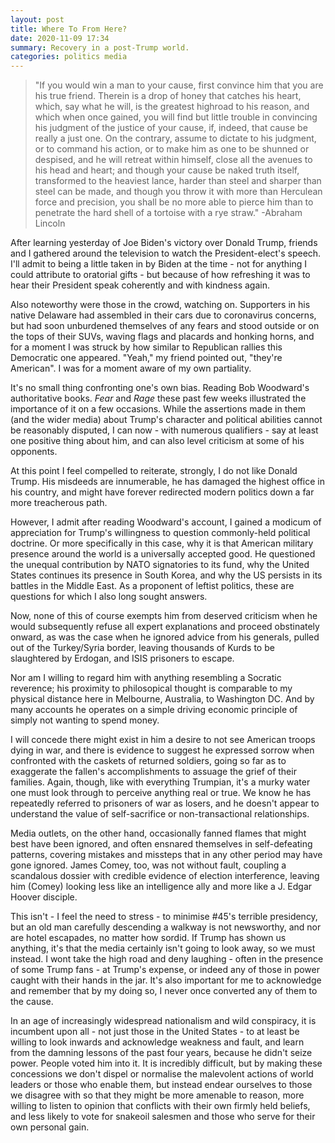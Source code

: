 ```yaml
---
layout: post
title: Where To From Here?
date: 2020-11-09 17:34
summary: Recovery in a post-Trump world.
categories: politics media 
---
```


> "If you would win a man to your cause, first convince him that you are his true friend. Therein is a drop of honey that catches his heart, which, say what he will, is the greatest highroad to his reason, and which when once gained, you will find but little trouble in convincing his judgment of the justice of your cause, if, indeed, that cause be really a just one. On the contrary, assume to dictate to his judgment, or to command his action, or to make him as one to be shunned or despised, and he will retreat within himself, close all the avenues to his head and heart; and though your cause be naked truth itself, transformed to the heaviest lance, harder than steel and sharper than steel can be made, and though you throw it with more than Herculean force and precision, you shall be no more able to pierce him than to penetrate the hard shell of a tortoise with a rye straw." -Abraham Lincoln


After learning yesterday of Joe Biden's victory over Donald Trump, friends and I gathered around the television to watch the President-elect's speech. I'll admit to being a little taken in by Biden at the time - not for anything I could attribute to oratorial gifts - but because of how refreshing it was to hear their President speak coherently and with kindness again. 

Also noteworthy were those in the crowd, watching on. Supporters in his native Delaware had assembled in their cars due to coronavirus concerns, but had soon unburdened themselves of any fears and stood outside or on the tops of their SUVs, waving flags and placards and honking horns, and for a moment I was struck by how similar to Republican rallies this Democratic one appeared. "Yeah," my friend pointed out, "they're American". I was for a moment aware of my own partiality.

It's no small thing confronting one's own bias. Reading Bob Woodward's authoritative books. _Fear_ and _Rage_ these past few weeks illustrated the importance of it on a few  occasions. While the assertions made in them (and the wider media) about Trump's character and political abilities cannot be reasonably disputed, I can now - with numerous qualifiers - say at least one positive thing about him, and can also level criticism at some of his opponents. 

At this point I feel compelled to reiterate, strongly, I do not like Donald Trump. His misdeeds are innumerable, he has damaged the highest office in his country, and might have forever redirected modern politics down a far more treacherous path.

However, I admit after reading Woodward's account, I gained a modicum of appreciation for Trump's willingness to question commonly-held political doctrine. Or more specifically in this case, why it is that American military presence around the world is a universally accepted good. He questioned the unequal contribution by NATO signatories to its fund, why the United States continues its presence in South Korea, and why the US persists in its battles in the Middle East. As a proponent of leftist politics, these are questions for which I also long sought answers.

Now, none of this of course exempts him from deserved criticism when he would subsequently refuse all expert explanations and proceed obstinately onward, as was the case when he ignored advice from his generals, pulled out of the Turkey/Syria border, leaving thousands of Kurds to be slaughtered by Erdogan, and ISIS prisoners to escape. 

Nor am I willing to regard him with anything resembling a Socratic reverence; his  proximity to philosopical thought is comparable to my physical distance here in Melbourne, Australia, to Washington DC. And by many accounts he operates on a simple driving economic principle of simply not wanting to spend money. 

I will concede there might exist in him a desire to not see American troops dying in war, and there is evidence to suggest he expressed sorrow when confronted with the caskets of returned soldiers, going so far as to exaggerate the fallen's accomplishments to assuage the grief of their families. Again, though, like with everything Trumpian, it's a murky water one must look through to perceive anything real or true. We know he has repeatedly referred to prisoners of war as losers, and he doesn't appear to understand the value of self-sacrifice or non-transactional relationships. 

Media outlets, on the other hand, occasionally fanned flames that might best have been ignored, and often ensnared themselves in self-defeating patterns, covering mistakes and missteps that in any other period may have gone ignored. James Comey, too, was not without fault, coupling a scandalous dossier with credible evidence of election interference, leaving him (Comey) looking less like an intelligence ally and more like a J. Edgar Hoover disciple. 

This isn't - I feel the need to stress - to minimise #45's terrible presidency, but an old man carefully descending a walkway is not newsworthy, and nor are hotel escapades, no matter how sordid. If Trump has shown us anything, it's that the media certainly isn't going to look away, so we must instead. I wont take the high road and deny laughing - often in the presence of some Trump fans - at Trump's expense, or indeed any of those in power caught with their hands in the jar. It's also important for me to acknowledge and remember that by my doing so, I never once converted any of them to the cause.

In an age of increasingly widespread nationalism and wild conspiracy, it is incumbent upon all  - not just those in the United States - to at least be willing to look inwards and acknowledge weakness and fault, and learn from the damning lessons of the past four years, because he didn't seize power. People voted him into it. It is incredibly difficult, but by making these concessions we don't dispel or normalise the malevolent actions of world leaders or those who enable them, but instead endear ourselves to those we disagree with so that they might be more amenable to reason, more willing to listen to opinion that conflicts with their own firmly held beliefs, and less likely to vote for snakeoil salesmen and those who serve for their own personal gain.

